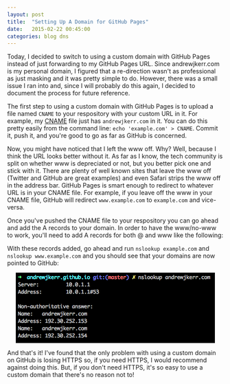 ```yaml
---
layout: post
title:  "Setting Up A Domain for GitHub Pages"
date:   2015-02-22 00:45:00
categories: blog dns
---
```


<style>
.gist {
  width: 336px;
  display: block;
  margin: 0 auto;
}
</style>

Today, I decided to switch to using a custom domain with GitHub Pages instead of just forwarding to my GitHub Pages URL. Since andrewjkerr.com is my personal domain, I figured that a re-direction wasn't as professional as just masking and it was pretty simple to do. However, there was a small issue I ran into and, since I will probably do this again, I decided to document the process for future reference.

The first step to using a custom domain with GitHub Pages is to upload a file named `CNAME` to your respository with your custom URL in it. For example, my [CNAME](https://github.com/andrewjkerr/andrewjkerr.github.io/blob/master/CNAME) file just has `andrewjkerr.com` in it. You can do this pretty easily from the command line: `echo 'example.com' > CNAME`. Commit it, push it, and you're good to go as far as GitHub is concerned.

Now, you might have noticed that I left the www off. Why? Well, because I think the URL looks better without it. As far as I know, the tech community is split on whether www is depreciated or not, but you better pick one and stick with it. There are plenty of well known sites that leave the www off (Twitter and GitHub are great examples) and even Safari strips the www off in the address bar. GitHub Pages is smart enough to redirect to whatever URL is in your CNAME file. For example, if you leave off the www in your CNAME file, GitHub will redirect `www.example.com` to `example.com` and vice-versa.

Once you've pushed the CNAME file to your respository you can go ahead and add the A records to your domain. In order to have the www/no-www to work, you'll need to add A records for both @ and www like the following:

<script src="https://gist.github.com/andrewjkerr/417e7362047c5fe63aa7.js"></script>

With these records added, go ahead and run `nslookup example.com` and `nslookup www.example.com` and you should see that your domains are now pointed to GitHub:

<img src="/img/andrewjkerr-nslookup.png" style="display: block; margin: 0 auto" />

And that's it! I've found that the only problem with using a custom domain on GitHub is losing HTTPS so, if you need HTTPS, I would recommend against doing this. But, if you don't need HTTPS, it's so easy to use a custom domain that there's no reason not to!